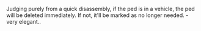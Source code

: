 Judging purely from a quick disassembly, if the ped is in a vehicle, the ped will be deleted immediately. If not, it'll be marked as no longer needed. - very elegant..